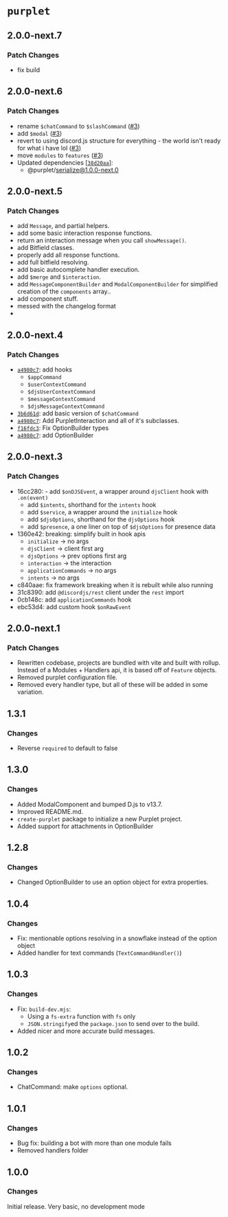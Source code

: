 # `purplet`

## 2.0.0-next.7

### Patch Changes

- fix build

## 2.0.0-next.6

### Patch Changes

- rename `$chatCommand` to `$slashCommand` ([#3](https://github.com/CRBT-Team/Purplet/pull/3))
- add `$modal` ([#3](https://github.com/CRBT-Team/Purplet/pull/3))
- revert to using discord.js structure for everything - the world isn't ready for what i have lol
  ([#3](https://github.com/CRBT-Team/Purplet/pull/3))
- move `modules` to `features` ([#3](https://github.com/CRBT-Team/Purplet/pull/3))
- Updated dependencies
  [[`38d20aa`](https://github.com/CRBT-Team/Purplet/commit/38d20aa5a4d4e12bac3e05008aac179b866118d3)]:
  - @purplet/serialize@1.0.0-next.0

## 2.0.0-next.5

### Patch Changes

<!-- these links are bad -->

- add `Message`, and partial helpers.
- add some basic interaction response functions.
- return an interaction message when you call `showMessage()`.
- add Bitfield classes.
- properly add all response functions.
- add full bitfield resolving.
- add basic autocomplete handler execution.
- add `$merge` and `$interaction`.
- add `MessageComponentBuilder` and `ModalComponentBuilder` for simplified creation of the
  `components` array..
- add component stuff.
- messed with the changelog format
-

## 2.0.0-next.4

### Patch Changes

- [`a4980c7`](https://github.com/CRBT-Team/Purplet/commit/a4980c741ea4d64bd74f13647840a4b85eb51aff):
  add hooks
  - `$appCommand`
  - `$userContextCommand`
  - `$djsUserContextCommand`
  - `$messageContextCommand`
  - `$djsMessageContextCommand`
- [`3b6d61d`](https://github.com/CRBT-Team/Purplet/commit/3b6d61d7f87f3a9d15c3693c2f3f8f23807eeeb7):
  add basic version of `$chatCommand`
- [`a4980c7`](https://github.com/CRBT-Team/Purplet/commit/a4980c741ea4d64bd74f13647840a4b85eb51aff):
  Add PurpletInteraction and all of it's subclasses.
- [`f16fdc3`](https://github.com/CRBT-Team/Purplet/commit/f16fdc3ee675e08eddc5bae352994b0ac913fd9f):
  Fix OptionBuilder types
- [`a4980c7`](https://github.com/CRBT-Team/Purplet/commit/a4980c741ea4d64bd74f13647840a4b85eb51aff):
  add OptionBuilder

## 2.0.0-next.3

### Patch Changes

- 16cc280: - add `$onDJSEvent`, a wrapper around `djsClient` hook with `.on(event)`
  - add `$intents`, shorthand for the `intents` hook
  - add `$service`, a wrapper around the `initialize` hook
  - add `$djsOptions`, shorthand for the `djsOptions` hook
  - add `$presence`, a one liner on top of `$djsOptions` for presence data
- 1360e42: breaking: simplify built in hook apis
  - `initialize` -> no args
  - `djsClient` -> client first arg
  - `djsOptions` -> prev options first arg
  - `interaction` -> the interaction
  - `applicationCommands` -> no args
  - `intents` -> no args
- c840aae: fix framework breaking when it is rebuilt while also running
- 31c8390: add `@discordjs/rest` client under the `rest` import
- 0cb148c: add `applicationCommands` hook
- ebc53d4: add custom hook `$onRawEvent`

## 2.0.0-next.1

### Patch Changes

- Rewritten codebase, projects are bundled with vite and built with rollup. Instead of a Modules +
  Handlers api, it is based off of `Feature` objects.
- Removed purplet configuration file.
- Removed every handler type, but all of these will be added in some variation.

## 1.3.1

### Changes

- Reverse `required` to default to false

## 1.3.0

### Changes

- Added ModalComponent and bumped D.js to v13.7.
- Improved README.md.
- `create-purplet` package to initialize a new Purplet project.
- Added support for attachments in OptionBuilder

## 1.2.8

### Changes

- Changed OptionBuilder to use an option object for extra properties.

## 1.0.4

### Changes

- Fix: mentionable options resolving in a snowflake instead of the option object
- Added handler for text commands (`TextCommandHandler()`)

## 1.0.3

### Changes

- Fix: `build-dev.mjs`:
  - Using a `fs-extra` function with `fs` only
  - `JSON.stringify`ed the `package.json` to send over to the build.
- Added nicer and more accurate build messages.

## 1.0.2

### Changes

- ChatCommand: make `options` optional.

## 1.0.1

### Changes

- Bug fix: building a bot with more than one module fails
- Removed handlers folder

## 1.0.0

### Changes

Initial release. Very basic, no development mode
